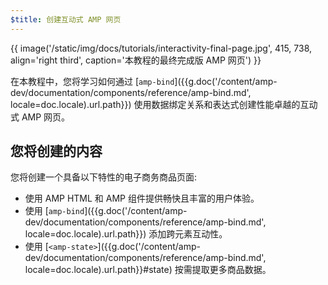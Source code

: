 ```yaml
---
$title: 创建互动式 AMP 网页
---
```


{{ image('/static/img/docs/tutorials/interactivity-final-page.jpg', 415, 738, align='right third', caption='本教程的最终完成版 AMP 网页') }}

在本教程中，您将学习如何通过 [`amp-bind`]({{g.doc('/content/amp-dev/documentation/components/reference/amp-bind.md', locale=doc.locale).url.path}}) 使用数据绑定关系和表达式创建性能卓越的互动式 AMP 网页。

## 您将创建的内容

您将创建一个具备以下特性的电子商务商品页面:

- 使用 AMP HTML 和 AMP 组件提供畅快且丰富的用户体验。
- 使用 [`amp-bind`]({{g.doc('/content/amp-dev/documentation/components/reference/amp-bind.md', locale=doc.locale).url.path}}) 添加跨元素互动性。
- 使用 [`<amp-state>`]({{g.doc('/content/amp-dev/documentation/components/reference/amp-bind.md', locale=doc.locale).url.path}}#state) 按需提取更多商品数据。
